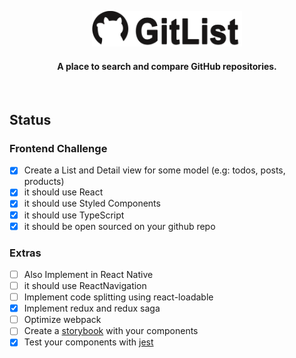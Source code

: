 <p align="center">
    <img src="https://github.com/rgerio/gitlist/blob/main/src/assets/img/gitlist_logo.png" width="240px" alt="Gitlist">
    <!--<h1 align="center">Gitlist</h1>-->
</p>
<h4 align="center">A place to search and compare GitHub repositories.</h4>

<br />

## Status

### Frontend Challenge
- [X] Create a List and Detail view for some model (e.g: todos, posts, products)
- [X] it should use React
- [X] it should use Styled Components
- [X] it should use TypeScript
- [X] it should be open sourced on your github repo

### Extras
- [ ] Also Implement in React Native
- [ ] it should use ReactNavigation
- [ ] Implement code splitting using react-loadable
- [X] Implement redux and redux saga
- [ ] Optimize webpack
- [ ] Create a [storybook] with your components
- [X] Test your components with [jest]

[storybook]: https://github.com/storybooks/storybook
[jest]: https://jest-everywhere.now.sh
